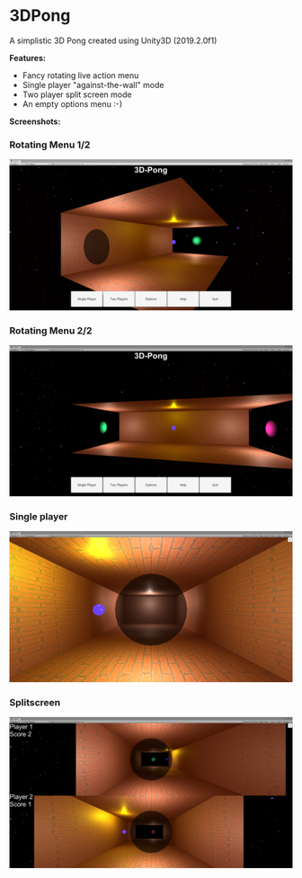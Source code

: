 # 3DPong
A simplistic 3D Pong created using Unity3D (2019.2.0f1)

**Features:**
* Fancy rotating live action menu
* Single player "against-the-wall" mode
* Two player split screen mode
* An empty options menu :-)

**Screenshots:**

### Rotating Menu 1/2
![alt text](https://github.com/jeromewagener/3DPong/raw/master/Screenshots/menu1.png "Menu 1")

### Rotating Menu 2/2
![alt text](https://github.com/jeromewagener/3DPong/raw/master/Screenshots/menu2.png "Menu 2")

### Single player
![alt text](https://github.com/jeromewagener/3DPong/raw/master/Screenshots/singleplayer.png "SinglePlayer")

### Splitscreen
![alt text](https://github.com/jeromewagener/3DPong/raw/master/Screenshots/Splitscreen.png "Splitscreen")